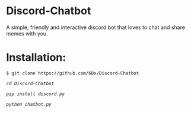 # Discord-Chatbot

A simple, friendly and interactive discord bot that loves to chat and share memes with you.

# **Installation:**
```
$ git clone https://github.com/60x/Discord-Chatbot
```
*`cd Discord-Chatbot`*

*`pip install discord.py`*

*`python chatbot.py`*
